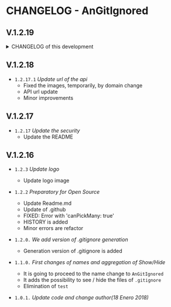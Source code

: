 # CHANGELOG - AnGitIgnored

## V.1.2.19

<details>
<summary>CHANGELOG of this development</summary>

- `1.2.19-DEV-01` : Repairs and improvements in package.json
  - `package.json` :
    - Commands :
      - (+) `update-vscode`
      - (+) `install-dev`
      - (+) `vsce:package`
      - (~) `vscode:prepublish`
      - (-) `test`
      - (-) `postinstall`
      - (-) `compile`
    - Dependencies :
      - Replacing `vscode` with `@types/vscode` ([_Deprecated, use @types/vscode and vscode-test instead_](https://github.com/Microsoft/vscode-extension-vscode#readme))
      - (-) `vsce`
  - `CHANGELOG` : improvements
  - `.vscodeignore`: improvements
- `1.2.19-DEV-02` : `README` improvements
  - (-) FEATURES
  - (-) History.md
  - Improvements in Readme.md

</details>

## V.1.2.18

- `1.2.17.1` _Update url of the api_
  - Fixed the images, temporarily, by domain change
  - API url update
  - Minor improvements

## V.1.2.17

- `1.2.17` _Update the security_
  - Update the README

## V.1.2.16

- `1.2.3` _Update logo_
  - Update logo image

- `1.2.2` _Preparatory for Open Source_
  - Update Readme.md
  - Update of .github
  - FIXED: Error with 'canPickMany: true'
  - HISTORY is added
  - Minor errors are refactor

- `1.2.0.` _We add version of .gitignore generation_
  - Generation version of .gitignore is added

- `1.1.0.` _First changes of names and aggregation of Show/Hide_
  - It is going to proceed to the name change to `AnGitIgnored`
  - It adds the possibility to see / hide the files of `.gitignore`
  - Elimination of `test`

- `1.0.1.` _Update code and change author(18 Enero 2018)_
